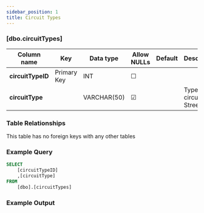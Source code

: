 ```yaml
---
sidebar_position: 1
title: Circuit Types
---
```


### [dbo.circuitTypes]
| Column name | Key | Data type | Allow NULLs | Default | Description |
| ------- | ------- | ------- | ------- | ------- | ------- |
| **circuitTypeID** |  Primary Key | INT | ☐ |  |  | 
| **circuitType** |  | VARCHAR(50) | ☑ |  | Type of circuit E.G. Street | 

### Table Relationships

This table has no foreign keys with any other tables

### Example Query

```sql
SELECT 
	[circuitTypeID]
	,[circuitType]
FROM 
	[dbo].[circuitTypes]
```

### Example Output